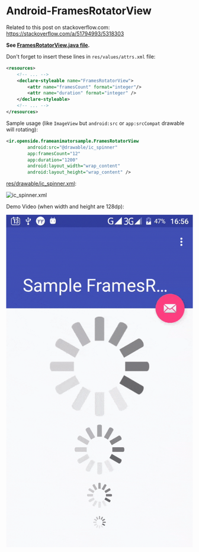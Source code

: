 # Android-FramesRotatorView
Related to this post on stackoverflow.com:
https://stackoverflow.com/a/51794993/5318303

**See [FramesRotatorView.java file](FramesRotatorView.java).**

Don't forget to insert these lines in `res/values/attrs.xml` file:

```xml
<resources>
    <!-- ... -->
    <declare-styleable name="FramesRotatorView">
        <attr name="framesCount" format="integer"/>
        <attr name="duration" format="integer" />
    </declare-styleable>
    <!-- ... -->
</resources>
```

Sample usage (like `ImageView` but `android:src` or `app:srcCompat` drawable will rotating):

```xml
<ir.openside.frameanimatorsample.FramesRotatorView
		android:src="@drawable/ic_spinner"
		app:framesCount="12"
		app:duration="1200"		
		android:layout_width="wrap_content"
		android:layout_height="wrap_content" />
```

[res/drawable/ic_spinner.xml](res/drawable/ic_spinner.xml):

![ic_spinner.xml](https://cdn.rawgit.com/mirismaili/Android-FramesRotatorView/5b217775/SampleDrawable.svg "Sample Drawable")

Demo Video (when width and height are 128dp):

![ic_spinner.xml](FramesRotator-Sample.gif "Demo Video")

